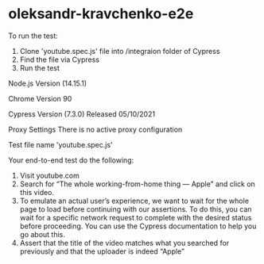 # oleksandr-kravchenko-e2e


To run the test:
1. Clone 'youtube.spec.js' file into /integraion folder of Cypress
2. Find the file via Cypress
3. Run the test

Node.js Version (14.15.1)

Chrome Version 90

Cypress Version (7.3.0)
Released 05/10/2021

Proxy Settings
There is no active proxy configuration

Test file name 'youtube.spec.js'

Your end-to-end test do the following:
1) Visit youtube.com
2) Search for “The whole working-from-home thing — Apple” and click on this video.
3) To emulate an actual user’s experience, we want to wait for the whole page to load
before continuing with our assertions. To do this, you can wait for a specific network
request to complete with the desired status before proceeding. You can use the Cypress
documentation to help you go about this.
4) Assert that the title of the video matches what you searched for previously and that the
uploader is indeed “Apple”
